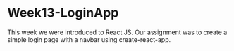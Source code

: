 # Week13-LoginApp

This week we were introduced to React JS. Our assignment was to create a simple login page with a navbar using create-react-app. 

